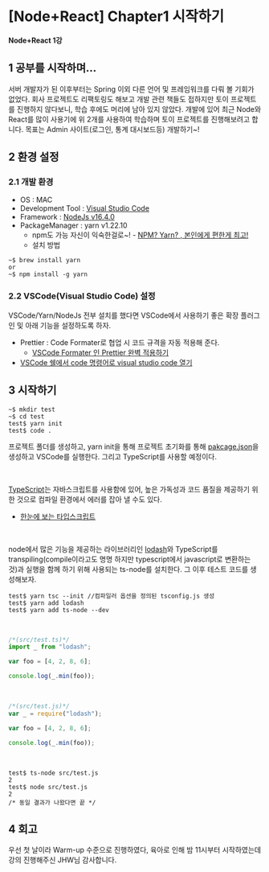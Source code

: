 # [Node+React] Chapter1 시작하기

**Node+React 1강**
<!--more-->
## 1 공부를 시작하며...
 서버 개발자가 된 이후부터는 Spring 이외 다른 언어 및 프레임워크를 다뤄 볼 기회가 없었다. 회사 프로젝트도 리팩토링도 해보고 개발 관련 책들도 접하지만 토이 프로젝트를 진행하지 않다보니, 학습 후에도 머리에 남아 있지 않았다. 
  개발에 있어 최근 Node와 React를 많이 사용기에 위 2개를 사용하여 학습하며 토이 프로젝트를 진행해보려고 합니다. 목표는 Admin 사이트(로그인, 통계 대시보드등) 개발하기~!


## 2 환경 설정
### 2.1 개발 환경 
* OS : MAC
* Development Tool : [Visual Studio Code](https://code.visualstudio.com/)
* Framework : [NodeJs v16.4.0](https://nodejs.org/ko/)
* PackageManager : yarn v1.22.10
  * npm도 가능 자신이 익숙한걸로~! - [NPM? Yarn? , 본인에게 편한게 최고!](https://dark0946.tistory.com/419)
  * 설치 방법
```console
~$ brew install yarn
or
~$ npm install -g yarn
```
### 2.2 VSCode(Visual Studio Code) 설정
 VSCode/Yarn/NodeJs 전부 설치를 했다면 VSCode에서 사용하기 좋은 확장 플러그인 및 아래 기능을 설정하도록 하자. 

* Prettier : Code Formater로 협업 시 코드 규격을 자동 적용해 준다. 
  * [VSCode Formater 인 Prettier 완벽 적용하기](https://uxgjs.tistory.com/150)
* [VSCode 쉘에서 code 명령어로 visual studio code 열기](https://torbjorn.tistory.com/642)



## 3 시작하기
```console
~$ mkdir test
~$ cd test
test$ yarn init  
test$ code .
```
 프로젝트 폴더를 생성하고, yarn init을 통해 프로젝트 초기화를 통해 [pakcage.json](https://docs.npmjs.com/cli/v7/configuring-npm/package-json)을 생성하고 VSCode를 실행한다. 그리고 TypeScript를 사용할 예정이다.


<br>

[TypeScript](https://www.typescriptlang.org/)는 자바스크립트를 사용함에 있어, 높은 가독성과 코드 품질을 제공하기 위한 것으로 컴파일 환경에서 에러를 잡아 낼 수도 있다.
 * [한눈에 보는 타입스크립트](https://heropy.blog/2020/01/27/typescript/)

<br>

node에서 많은 기능을 제공하는 라이브러리인 [lodash](https://lodash.com/)와 TypeScript를 transpiling(compile이라고도 명명 하지만 typescript에서 javascript로 변환하는 것)과 실행을 함께 하기 위해 사용되는 ts-node를 설치한다. 그 이후 테스트 코드를 생성해보자.

```shell
test$ yarn tsc --init //컴파일러 옵션을 정의된 tsconfig.js 생성
test$ yarn add lodash
test$ yarn add ts-node --dev
```

 <br> 

```typescript 
/*(src/test.ts)*/
import _ from "lodash";

var foo = [4, 2, 8, 6];

console.log(_.min(foo));
```
<br>

```js
/*(src/test.js)*/
var _ = require("lodash");

var foo = [4, 2, 8, 6];

console.log(_.min(foo));
```
<br>

```shell
test$ ts-node src/test.js
2
test$ node src/test.js
2
/* 동일 결과가 나왔다면 끝 */
```

## 4 회고
우선 첫 날이라 Warm-up 수준으로 진행하였다, 육아로 인해 밤 11시부터 시작하였는데 강의 진행해주신 JHW님 감사합니다.
